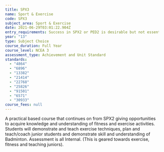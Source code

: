 ```yaml
---
title: SPX3
name: Sport & Exercise
code: SPX3
subject_area: Sport & Exercise
date: 2021-06-29T03:01:22.904Z
entry_requirements: Success in SPX2 or PED2 is desirable but not essential and HOF/TIC approval.
year: "13"
type: Subject Choice
course_duration: Full Year
course_level: NCEA 3
assessment_type: Achievement and Unit Standard
standards:
  - "4864"
  - "6896"
  - "13382"
  - "21414"
  - "22768"
  - "25826"
  - "91501"
  - "6571"
  - "30933"
course_fees: null
---
```

A practical based course that continues on from SPX2 giving opportunities to acquire knowledge and understanding of fitness and exercise activities. Students will demonstrate and teach exercise techniques, plan and teach/coach junior students and demonstrate skill and understanding of Badminton. Assessment is all Internal. (This is geared towards exercise, fitness and teaching juniors).
